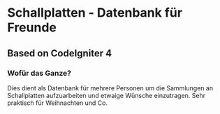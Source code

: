 # Schallplatten - Datenbank für Freunde
## Based on CodeIgniter 4


### Wofür das Ganze?

Dies dient als Datenbank für mehrere Personen um die Sammlungen an Schallplatten aufzuarbeiten und etwaige Wünsche einzutragen.
Sehr praktisch für Weihnachten und Co.


